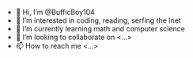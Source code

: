 - 👋 Hi, I’m @BufficBoy104
- 👀 I’m interested in coding, reading, serfing the Inet
- 🌱 I’m currently learning math and computer science
- 💞️ I’m looking to collaborate on <...> 
- 📫 How to reach me <...>

<!---
BufficBoy104/BufficBoy104 is a ✨ special ✨ repository because its `README.md` (this file) appears on your GitHub profile.
You can click the Preview link to take a look at your changes.
--->

